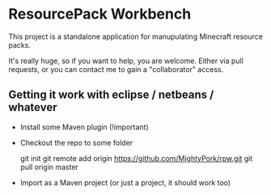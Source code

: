# ResourcePack Workbench

This project is a standalone application for manupulating Minecraft resource packs.

It's really huge, so if you want to help, you are welcome. Either via pull requests, or you can contact me to gain a "collaborator" access.

## Getting it work with eclipse / netbeans / whatever

* Install some Maven plugin (!important)
* Checkout the repo to some folder

    git init
    git remote add origin https://github.com/MightyPork/rpw.git
    git pull origin master

* Import as a Maven project (or just a project, it should work too)

